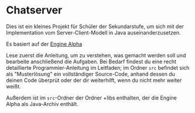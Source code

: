# Chatserver
Dies ist ein kleines Projekt für Schüler der Sekundarstufe,
um sich mit der Implementation vom Server-Client-Modell in Java auseinanderzusetzen.

Es basiert auf der [Engine Alpha](https://engine-alpha.org)

Lese zuerst die Anleitung, um zu verstehen, was gemacht werden soll und bearbeite anschließend die Aufgaben.
Bei Bedarf findest du eine recht detaillierte Programmier-Anleitung im Leitfaden;
im Ordner ```src``` befindet sich als "Musterlösung" ein vollständiger Source-Code,
anhand dessen du deinen Code überprüt oder der dir weiterhilft, wenn du nicht mehr weiter weißt.

Außerdem ist im ```src```-Ordner der Ordner +libs enthalten, der die Engine Alpha als Java-Archiv enthält.